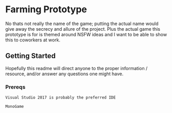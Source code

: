 # Farming Prototype

No thats not really the name of the game; putting the actual name would give away the secrecy and allure of the project.
Plus the actual game this prototype is for is themed around NSFW ideas and I want to be able to show this to coworkers at work.

## Getting Started

Hopefully this readme will direct anyone to the proper information / resource, and/or answer any questions one might have.

### Prereqs

```
Visual Studio 2017 is probably the preferred IDE
```

```
MonoGame
```